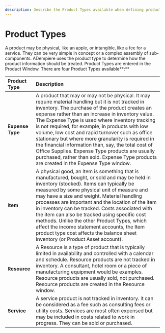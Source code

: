 ```yaml
---
description: Describe the Product Types available when defining products
---
```


# Product Types

A product may be physical, like an apple, or intangible, like a fee for a service. They can be very simple in concept or a complex assembly of sub-components. ADempiere uses the product type to determine how the product information should be treated. Product Types are entered in the Product Window. There are four Product Types available**:**

| **Product Type** | Description |
| :--- | :--- |
| **Expense Type** | A product that may or may not be physical. It may require material handling but it is not tracked in inventory. The purchase of the product creates an expense rather than an increase in inventory value. The Expense Type is used where inventory tracking is not required, for example, in products with low volume, low cost and rapid turnover such as office stationary but where more granularity is required in the financial information than, say, the total cost of Office Supplies.  Expense Type products are usually purchased, rather than sold.  Expense Type products are created in the Expense Type window. |
| **Item** | A physical good, an Item is something that is manufactured, bought, or sold and may be held in inventory \(stocked\).  Items can typically be measured by some physical unit of measure and may have a size and weight. Material handling processes are important and the location of the item in inventory can be tracked.  Costs associated with the item can also be tracked using specific cost methods.  Unlike the other Product Types, which affect the income statement accounts, the Item product type cost affects the balance sheet Inventory \(or Product Asset account\). |
| **Resource** | A Resource is a type of product that is typically limited in availability and controlled with a calendar and schedule.  Resource products are not tracked in inventory.  A consultant, hotel room or a piece of manufacturing equipment would be examples. Resource products are usually sold, not purchased.  Resource products are created in the Resource window. |
| **Service** | A service product is not tracked in inventory. It can be considered as a fee such as consulting fees or utility costs.  Services are most often expensed but may be included in costs related to work in progress. They can be sold or purchased. |

